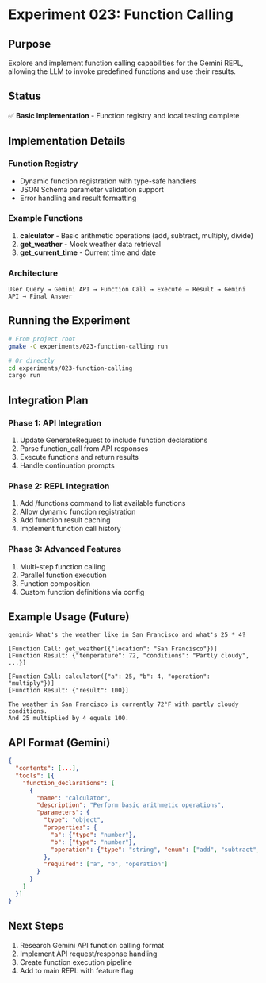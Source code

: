 # Experiment 023: Function Calling

## Purpose
Explore and implement function calling capabilities for the Gemini REPL, allowing the LLM to invoke predefined functions and use their results.

## Status
✅ **Basic Implementation** - Function registry and local testing complete

## Implementation Details

### Function Registry
- Dynamic function registration with type-safe handlers
- JSON Schema parameter validation support
- Error handling and result formatting

### Example Functions
1. **calculator** - Basic arithmetic operations (add, subtract, multiply, divide)
2. **get_weather** - Mock weather data retrieval
3. **get_current_time** - Current time and date

### Architecture
```
User Query → Gemini API → Function Call → Execute → Result → Gemini API → Final Answer
```

## Running the Experiment

```bash
# From project root
gmake -C experiments/023-function-calling run

# Or directly
cd experiments/023-function-calling
cargo run
```

## Integration Plan

### Phase 1: API Integration
1. Update GenerateRequest to include function declarations
2. Parse function_call from API responses
3. Execute functions and return results
4. Handle continuation prompts

### Phase 2: REPL Integration
1. Add /functions command to list available functions
2. Allow dynamic function registration
3. Add function result caching
4. Implement function call history

### Phase 3: Advanced Features
1. Multi-step function calling
2. Parallel function execution
3. Function composition
4. Custom function definitions via config

## Example Usage (Future)

```
gemini> What's the weather like in San Francisco and what's 25 * 4?

[Function Call: get_weather({"location": "San Francisco"})]
[Function Result: {"temperature": 72, "conditions": "Partly cloudy", ...}]

[Function Call: calculator({"a": 25, "b": 4, "operation": "multiply"})]
[Function Result: {"result": 100}]

The weather in San Francisco is currently 72°F with partly cloudy conditions. 
And 25 multiplied by 4 equals 100.
```

## API Format (Gemini)

```json
{
  "contents": [...],
  "tools": [{
    "function_declarations": [
      {
        "name": "calculator",
        "description": "Perform basic arithmetic operations",
        "parameters": {
          "type": "object",
          "properties": {
            "a": {"type": "number"},
            "b": {"type": "number"},
            "operation": {"type": "string", "enum": ["add", "subtract", "multiply", "divide"]}
          },
          "required": ["a", "b", "operation"]
        }
      }
    ]
  }]
}
```

## Next Steps
1. Research Gemini API function calling format
2. Implement API request/response handling
3. Create function execution pipeline
4. Add to main REPL with feature flag